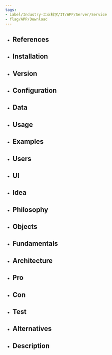 ```yaml
---
tags:
- Label/Industry-工业科学/IT/APP/Server/Service
- flag/APP/Download
---
```


- References
    - 

- Installation
    - 

- Version
    - 

- Configuration
    - 

- Data
    - 

- Usage
    - 

- Examples
    - 

- Users
    - 

- UI
    - 

- Idea
    - 

- Philosophy
    - 

- Objects
    - 

- Fundamentals
    - 

- Architecture
    - 

- Pro
    - 

- Con
    - 

- Test
    - 

- Alternatives
    - 

- Description
    - 

